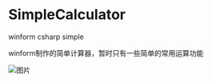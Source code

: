 # SimpleCalculator

winform csharp simple

winform制作的简单计算器，暂时只有一些简单的常用运算功能

![图片](https://github.com/singhwong/SimpleCalculator/blob/master/menu.saveimg.savepath20180721085017.jpg)
